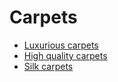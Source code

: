 # Carpets
- [Luxurious carpets](https://quran.com/88/16)
- [High quality carpets](https://quran.com/56/34)
- [Silk carpets](https://quran.com/55/54)

